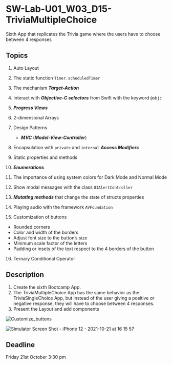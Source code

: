 # SW-Lab-U01_W03_D15-TriviaMultipleChoice
Sixth App that replicates the Trivia game where the users have to choose between 4 responses

## Topics
1. Auto Layout
2. The static function `Timer.scheduledTimer`
3. The mechanism **_Target-Action_**
4. Interact with **_Objective-C selectors_** from Swift with the keyword `@objc`
5. **_Progress Views_**
6. 2-dimensional Arrays
7. Design Patterns
   - **_MVC_** (**_Model-View-Controller_**)
8. Encapsulation with `private` and `internal` **_Access Modifiers_**
9. Static properties and methods
10. **_Enumerations_**
11. The importance of using system colors for Dark Mode and Normal Mode
12. Show modal messages with the class `UIAlertController`
13. **_Mutating methods_** that change the state of structs properties
14. Playing audio with the framework `AVFoundation`

15. Customization of buttons
   - Rounded corners
   - Color and width of the borders
   - Adjust font size to the button’s size
   - Minimum scale factor of the letters 
   - Padding or insets of the text respect to the 4 borders of the button
16. Ternary Conditional Operator

## Description
1. Create the sixth Bootcamp App. 
2. The TriviaMultipleChoice App has the same behavior as the TriviaSingleChoice App, but instead of the user giving a positive or negative response, they will have to choose between 4 responses.
3. Present the Layout and add components

![Customize_buttons](resources/images/Customize_buttons.png)

![Simulator Screen Shot - iPhone 12 - 2021-10-21 at 16 15 57](https://user-images.githubusercontent.com/91871708/138290352-83b46335-a9de-4a8e-831b-58eb8fd911a0.png)





## Deadline 
Friday 21st October 3:30 pm
